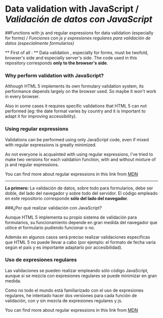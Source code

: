 # Data validation with JavaScript / *Validación de datos con JavaScript*
##Functions with js and regular expressions for data validation (especially for forms) / *Funciones con js y expresiones regulares para validación de datos (especialmente formularios)*

** First of all : ** Data validation , especially for forms, must be twofold, browser's side and especially server's side. The code used in this repository corresponds **only to the browser's side**.

### Why perform validation with JavaScript?

Although HTML 5 implements its own formulary validation system, its performance depends largely on the browser used. So maybe it won't work in every browser.

Also in some cases it requires specific validations that HTML 5 can not performed (eg: the date format varies by country and it is important to adapt it for improving accessibility).

### Using regular expressions

Validations can be performed using only JavaScript code, even if mixed with regular expressions is greatly minimized.

As not everyone is acquainted with using regular expressions, I've tried to make two versions for each validation function, with and without mixture of js and regular expressions.

You can find more about regular expressions in this link from [MDN](https://developer.mozilla.org/en-US/docs/Web/JavaScript/Guide/Regular_Expressions "Mozilla Developer Network")
***
**Lo primero:** La validación de datos, sobre todo para formularios, debe ser doble, del lado del navegador y sobre todo del servidor. El código empleado en este repositorio corresponde **sólo del lado del navegador**.

###¿Por qué realizar validación con JavaScript?

Aunque HTML 5 implementa su propio sistema de validación para formularios, su funcionamiento depende en gran medida del navegador que utilice el formulario pudiendo funcionar o no.

Además en algunos casos será preciso realizar validaciones específicas que HTML 5 no puede llevar a cabo (por ejemplo: el formato de fecha varía según el país y es importante adaptarlo por accesibilidad).

### Uso de expresiones regulares

Las validaciones se pueden realizar empleando sólo código JavaScript, aunque si se mezcla con expresiones regulares se puede minimizar en gran medida.

Como no todo el mundo está familiarizado con el uso de expresiones regulares, he intentado hacer dos versiones para cada función de validación, con y sin mezcla de expresiones regulares y js.

You can find more about regular expressions in this link from [MDN](https://developer.mozilla.org/es/docs/Web/JavaScript/Guide/Regular_Expressions "Mozilla Developer Network")